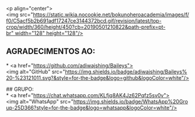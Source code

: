 <p align="center"> 
 <img src="https://static.wikia.nocookie.net/bokunoheroacademia/images/f/f0/C5acf5b2b691adf17247ce3144372bcd.gif/revision/latest/top-crop/width/360/height/450?cb=20190501210822&path-prefix=pt-br" width="128" height="128"/> 
 </p> 
 <p align="center"> 
 <a href="#"><img title="Whatsapp-Bot" src="https://img.shields.io/badge/Termux Whatsapp Bot-blue?colorA=%23ff0000&colorB=%23017e40&style=for-the-badge"></a> 
 </p> 
 <p align="center"> 
 <a href="htr"><img title="Author" src="https://img.shields.io/badge/Author-Dark-red.svg?style=for-the-badge&logo=github"></a> 
 </p> 
 <p align="center"> 
 <a href="https://github.com/mhankbarbar/followers"><img title="Followers" src="https://img.shields.io/github/followers/mhankbarbar?color=blue&style=flat-square"></a> 
 <a href="https://github.com/mhankbarbar/termux-wabot/stargazers/"><img title="Stars" src="https://img.shields.io/github/stars/mhankbarbar/termux-wabot?color=red&style=flat-square"></a> 
 <a href="https://github.com/mhankbarbar/termux-wabot/network/members"><img title="Forks" src="https://img.shields.io/github/forks/mhankbarbar/termux-wabot?color=red&style=flat-square"></a> 
 <a href="https://github.com/mhankbarbar/termux-wabot/watchers"><img titlqe="Watching" src="https://img.shields.io/github/watchers/mhankbarbar/termux-wabot?label=Watchers&color=blue&style=flat-square"></a> 
 <a href="https://www.codefactor.io/repository/github/mhankbarbar/termux-wabot"><img src="https://www.codefactor.io/repository/github/mhankbarbar/termux-wabot/badge" alt="CodeFactor" /></a> 
 <a href="#"><img title="MAINTENED" src="https://img.shields.io/badge/MAINTENED-YES-blue.svg"</a> 
 </p> 
  
## AGRADECIMENTOS AO:
 * <a href="https://github.com/adiwajshing/Baileys"><img alt="GitHub" src="https://img.shields.io/badge/adiwajshing/Baileys%20-%23121011.svg?&style=for-the-badge&logo=github&logoColor=white"/></a> 
  

## GRUPO:
 * <a href="https://chat.whatsapp.com/KLfjq8AK4Jz62Pqfz5sv0v"><img alt="WhatsApp" src="https://img.shields.io/badge/WhatsApp%20Group-25D366?style=for-the-badge&logo=whatsapp&logoColor=white"/></a>
